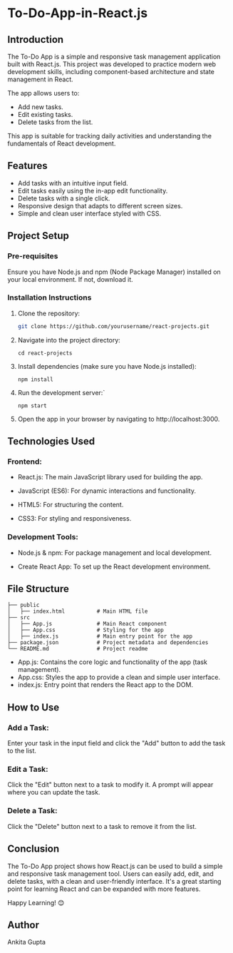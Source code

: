 # To-Do-App-in-React.js

## Introduction

The To-Do App is a simple and responsive task management application built with React.js. This project was developed to practice modern web development skills, including component-based architecture and state management in React.

The app allows users to:

- Add new tasks.
- Edit existing tasks.
- Delete tasks from the list.
  
This app is suitable for tracking daily activities and understanding the fundamentals of React development.

## Features

- Add tasks with an intuitive input field.
- Edit tasks easily using the in-app edit functionality.
- Delete tasks with a single click.
- Responsive design that adapts to different screen sizes.
- Simple and clean user interface styled with CSS.

## Project Setup

### Pre-requisites

Ensure you have Node.js and npm (Node Package Manager) installed on your local environment. If not, download it.

### Installation Instructions

1. Clone the repository:
   ```bash
   git clone https://github.com/yourusername/react-projects.git

2. Navigate into the project directory:

   ```
   cd react-projects
   ```
   
3. Install dependencies (make sure you have Node.js installed):

   ```
   npm install
   ```
4. Run the development server:`

   ```
   npm start
   ```
5. Open the app in your browser by navigating to http://localhost:3000.

## Technologies Used

### Frontend:

- React.js: The main JavaScript library used for building the app.

- JavaScript (ES6): For dynamic interactions and functionality.

- HTML5: For structuring the content.

- CSS3: For styling and responsiveness.

### Development Tools:

- Node.js & npm: For package management and local development.

- Create React App: To set up the React development environment.

## File Structure

```
├── public
│   ├── index.html          # Main HTML file
├── src
│   ├── App.js              # Main React component
│   ├── App.css             # Styling for the app
│   ├── index.js            # Main entry point for the app
├── package.json            # Project metadata and dependencies
└── README.md               # Project readme

```

- App.js: Contains the core logic and functionality of the app (task management).
- App.css: Styles the app to provide a clean and simple user interface.
- index.js: Entry point that renders the React app to the DOM.

## How to Use

### Add a Task:

Enter your task in the input field and click the "Add" button to add the task to the list.

### Edit a Task:

Click the "Edit" button next to a task to modify it. A prompt will appear where you can update the task.

### Delete a Task:

Click the "Delete" button next to a task to remove it from the list.

## Conclusion 

The To-Do App project shows how React.js can be used to build a simple and responsive task management tool. Users can easily add, edit, and delete tasks, with a clean and user-friendly interface. It's a great starting point for learning React and can be expanded with more features.

Happy Learning! 😊

## Author
Ankita Gupta

